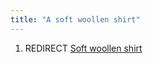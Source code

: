 ```yaml
---
title: "A soft woollen shirt"
---
```


1.  REDIRECT [Soft woollen shirt](Soft_woollen_shirt "wikilink")